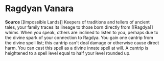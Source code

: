 ﻿---
id: '223'
name: Ragdyan Vanara
rarity: Common
source: '[[DATABASE/source/Impossible Lands|Impossible Lands]]'
trait: null
type: Heritage

---
# Ragdyan Vanara

**Source** [[Impossible Lands]]
Keepers of traditions and tellers of ancient tales, your family traces its lineage to those born directly from [[Ragdya]] whims. When you speak, others are inclined to listen to you, perhaps due to the divine spark of your connection to Ragdya. You gain one cantrip from the divine spell list; this cantrip can't deal damage or otherwise cause direct harm. You can cast this spell as a divine innate spell at will. A cantrip is heightened to a spell level equal to half your level rounded up.